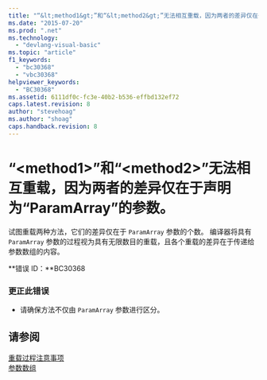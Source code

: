 ```yaml
---
title: "“&lt;method1&gt;”和“&lt;method2&gt;”无法相互重载，因为两者的差异仅在于声明为“ParamArray”的参数。 | Microsoft Docs"
ms.date: "2015-07-20"
ms.prod: ".net"
ms.technology: 
  - "devlang-visual-basic"
ms.topic: "article"
f1_keywords: 
  - "bc30368"
  - "vbc30368"
helpviewer_keywords: 
  - "BC30368"
ms.assetid: 6111df0c-fc3e-40b2-b536-effbd132ef72
caps.latest.revision: 8
author: "stevehoag"
ms.author: "shoag"
caps.handback.revision: 8
---
```

# “&lt;method1&gt;”和“&lt;method2&gt;”无法相互重载，因为两者的差异仅在于声明为“ParamArray”的参数。
试图重载两种方法，它们的差异仅在于 `ParamArray` 参数的个数。 编译器将具有 `ParamArray` 参数的过程视为具有无限数目的重载，且各个重载的差异在于传递给参数数组的内容。  
  
 **错误 ID：**BC30368  
  
### 更正此错误  
  
-   请确保方法不仅由 `ParamArray` 参数进行区分。  
  
## 请参阅  
 [重载过程注意事项](../../visual-basic/programming-guide/language-features/procedures/considerations-in-overloading-procedures.md)   
 [参数数组](../../visual-basic/programming-guide/language-features/procedures/parameter-arrays.md)